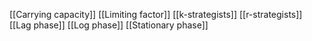 [[Carrying capacity]]
[[Limiting factor]]
[[k-strategists]]
[[r-strategists]]
[[Lag phase]]
[[Log phase]]
[[Stationary phase]]

